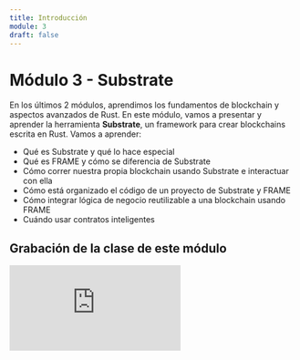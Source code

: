 ```yaml
---
title: Introducción
module: 3
draft: false
---
```


# Módulo 3 - Substrate

En los últimos 2 módulos, aprendimos los fundamentos de blockchain y aspectos avanzados de Rust.
En este módulo, vamos a presentar y aprender la herramienta **Substrate**, un framework para crear blockchains escrita en Rust.
Vamos a aprender:
- Qué es Substrate y qué lo hace especial
- Qué es FRAME y cómo se diferencia de Substrate
- Cómo correr nuestra propia blockchain usando Substrate e interactuar con ella
- Cómo está organizado el código de un proyecto de Substrate y FRAME
- Cómo integrar lógica de negocio reutilizable a una blockchain usando FRAME
- Cuándo usar contratos inteligentes

## Grabación de la clase de este módulo

<div class="flex justify-center items-center">
  <iframe class="w-full aspect-video" src="https://www.youtube.com/embed/RNqWK6T8iPE" title="YouTube video player" frameborder="0" allow="accelerometer; autoplay; clipboard-write; encrypted-media; gyroscope; picture-in-picture; web-share" allowfullscreen></iframe>
</div>
